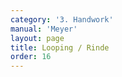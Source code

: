 ```yaml
---
category: '3. Handwork'
manual: 'Meyer'
layout: page
title: Looping / Rinde
order: 16
---
```


<link rel="import" href="/bower_components/polymer/polymer.html">
<link rel="import" href="shared-styles.html">

<dom-module id="{{ page.url | split:'/' | last | remove: '.html' }}-element">
  <template>
    <style include="shared-styles">
      :host {
        display: block;

        padding: 10px;
      }
    </style>

    <div class="card">

      <h1>{{ page.title }}</h1>


      <p>Transcription:</p>
      <blockquote>
      <p>There are two sorts of looping, single and double.</p>

      <p>Single looping is when you pull your sword away from your opponent's blade or opening in an arc over your head and let it fly around in the air so that you describe a circle.</p>

      <p>Double looping is when you pull away from their sword so strongly that it runs around twice in a continuous motion over your head, once to each side.</p>

      <p>These loopings, both single and double, are also very useful for deceiving.</p>
      </blockquote>

    </div>
  </template>

  <script>
    Polymer({
      is: '{{ page.url | split:'/' | last | remove: '.html' }}-element',
    });
  </script>
</dom-module>
